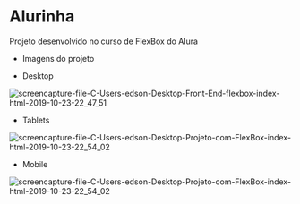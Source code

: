 # Alurinha

Projeto desenvolvido no curso de FlexBox do Alura

 - Imagens do projeto 
 
 - Desktop
 
 ![screencapture-file-C-Users-edson-Desktop-Front-End-flexbox-index-html-2019-10-23-22_47_51](https://user-images.githubusercontent.com/31168253/67446533-4b3c3c00-f5e7-11e9-9489-0b8fe321588f.png)
 
 - Tablets
 
 ![screencapture-file-C-Users-edson-Desktop-Projeto-com-FlexBox-index-html-2019-10-23-22_54_02](https://user-images.githubusercontent.com/31168253/67446787-1a103b80-f5e8-11e9-9c16-cc5e9bc06dea.png)
 
 - Mobile
 
 ![screencapture-file-C-Users-edson-Desktop-Projeto-com-FlexBox-index-html-2019-10-23-22_54_02](https://user-images.githubusercontent.com/31168253/67446867-622f5e00-f5e8-11e9-9a79-805c77f96b1f.png)

